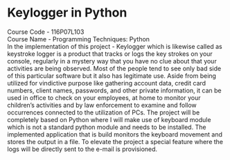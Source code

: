 # Keylogger in Python

Course Code - 116P07L103<br>
Course Name - Programming Techniques: Python<br>
In the implementation of this project - Keylogger which is likewise called as keystroke logger is a product that tracks or logs the key strokes on your console, regularly in a mystery way that you have no clue about that your activities are being observed. Most of the people tend to see only bad side of this particular software but it also has legitimate use. Aside from being utilized for vindictive purpose like gathering account data, credit card numbers, client names, passwords, and other private information, it can be used in office to check on your employees, at home to monitor your children’s activities and by law enforcement to examine and follow occurrences connected to the utilization of PCs. The project will be completely based on Python where I will make use of keyboard module which is not a standard python module and needs to be installed. The implemented application that is build monitors the keyboard movement and stores the output in a file. To elevate the project a special feature where the logs will be directly sent to the e-mail is provisioned.
